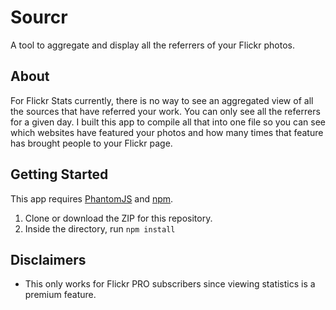 # Sourcr
A tool to aggregate and display all the referrers of your Flickr photos.

<!-- add screenshots / gifs -->

## About
For Flickr Stats currently, there is no way to see an aggregated view of all the sources that have referred your work. You can only see all the referrers for a given day. I built this app to compile all that into one file so you can see which websites have featured your photos and how many times that feature has brought people to your Flickr page.

## Getting Started
This app requires [PhantomJS](http://phantomjs.org/) and [npm](https://www.npmjs.com/).

1. Clone or download the ZIP for this repository.
2. Inside the directory, run `npm install`  

## Disclaimers
* This only works for Flickr PRO subscribers since viewing statistics is a premium feature.
